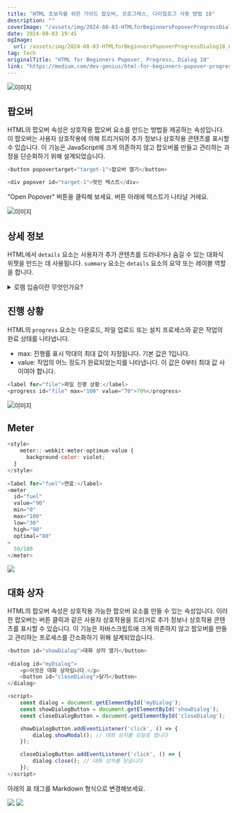 ```yaml
---
title: "HTML 초보자를 위한 가이드 팝오버, 프로그레스, 다이얼로그 사용 방법 18"
description: ""
coverImage: "/assets/img/2024-08-03-HTMLforBeginnersPopoverProgressDialog18_0.png"
date: 2024-08-03 19:45
ogImage: 
  url: /assets/img/2024-08-03-HTMLforBeginnersPopoverProgressDialog18_0.png
tag: Tech
originalTitle: "HTML for Beginners Popover, Progress, Dialog 18"
link: "https://medium.com/dev-genius/html-for-beginners-popover-progress-dialog-18-32c61876d3d9"
---
```



![이미지](/assets/img/2024-08-03-HTMLforBeginnersPopoverProgressDialog18_0.png)

## 팝오버

HTML의 팝오버 속성은 상호작용 팝오버 요소를 만드는 방법을 제공하는 속성입니다. 이 팝오버는 사용자 상호작용에 의해 트리거되어 추가 정보나 상호작용 콘텐츠를 표시할 수 있습니다. 이 기능은 JavaScript에 크게 의존하지 않고 팝오버를 만들고 관리하는 과정을 단순화하기 위해 설계되었습니다.

```js
<button popovertarget="target-1">팝오버 열기</button>

<div popover id="target-1">멋진 텍스트</div>
```

<div class="content-ad"></div>

"Open Popover" 버튼을 클릭해 보세요. 버튼 아래에 텍스트가 나타날 거에요.

![이미지](/assets/img/2024-08-03-HTMLforBeginnersPopoverProgressDialog18_1.png)

## 상세 정보

HTML에서 `details` 요소는 사용자가 추가 콘텐츠를 드러내거나 숨길 수 있는 대화식 위젯을 만드는 데 사용됩니다. `summary` 요소는 `details` 요소의 요약 또는 레이블 역할을 합니다.

<div class="content-ad"></div>


<details>
    <summary>로렘 입숨이란 무엇인가요?</summary>
    <p>로렘 입숨은 인쇄 및 조판 산업의 더미 텍스트입니다.</p>
</details>


## 진행 상황

HTML의 `progress` 요소는 다운로드, 파일 업로드 또는 설치 프로세스와 같은 작업의 완료 상태를 나타냅니다.

- max: 진행률 표시 막대의 최대 값이 지정됩니다. 기본 값은 1입니다.
- value: 작업의 어느 정도가 완료되었는지를 나타냅니다. 이 값은 0부터 최대 값 사이여야 합니다.

<div class="content-ad"></div>

```js
<label for="file">파일 진행 상황:</label>
<progress id="file" max="100" value="70">70%</progress>
```

![이미지](/assets/img/2024-08-03-HTMLforBeginnersPopoverProgressDialog18_2.png)

## Meter

```js
<style>
    meter::-webkit-meter-optimum-value {
      background-color: violet;
  }
</style>
    
<label for="fuel">연료:</label>
<meter
  id="fuel"
  value="90"
  min="0"
  max="100"
  low="30"
  high="90"
  optimal="80"
>
  50/100
</meter>
```  

<div class="content-ad"></div>

<img src="/assets/img/2024-08-03-HTMLforBeginnersPopoverProgressDialog18_3.png" />

## 대화 상자

HTML의 팝오버 속성은 상호작용 가능한 팝오버 요소를 만들 수 있는 속성입니다. 이러한 팝오버는 버튼 클릭과 같은 사용자 상호작용을 트리거로 추가 정보나 상호작용 콘텐츠를 표시할 수 있습니다. 이 기능은 자바스크립트에 크게 의존하지 않고 팝오버를 만들고 관리하는 프로세스를 간소화하기 위해 설계되었습니다.

```js
<button id="showDialog">대화 상자 열기</button>
    
<dialog id="myDialog">
    <p>이것은 대화 상자입니다.</p>
    <button id="closeDialog">닫기</button>
</dialog>

<script>
    const dialog = document.getElementById('myDialog');
    const showDialogButton = document.getElementById('showDialog');
    const closeDialogButton = document.getElementById('closeDialog');

    showDialogButton.addEventListener('click', () => {
        dialog.showModal(); // 대화 상자를 모달로 엽니다
    });

    closeDialogButton.addEventListener('click', () => {
        dialog.close(); // 대화 상자를 닫습니다
    });
</script>
```

<div class="content-ad"></div>

아래의 표 태그를 Markdown 형식으로 변경해보세요.

<img src="/assets/img/2024-08-03-HTMLforBeginnersPopoverProgressDialog18_4.png" />

<img src="https://miro.medium.com/v2/resize:fit:400/0*GZIAz8GVUbQsHdjQ.gif" />